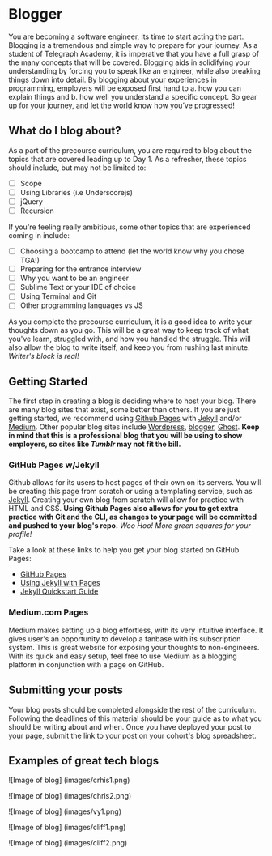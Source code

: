 # Blogger

You are becoming a software engineer, its time to start acting the part. Blogging is a tremendous and simple way to prepare for your journey. As a student of Telegraph Academy, it is imperative that you have a full grasp of the many concepts that will be covered. Blogging aids in solidifying your understanding by forcing you to speak like an engineer, while also breaking things down into detail. By blogging about your experiences in programming, employers will be exposed first hand to a. how you can explain things and b. how well you understand a specific concept.  So gear up for your journey, and let the world know how you’ve progressed!

## What do I blog about?

As a part of the precourse curriculum, you are required to blog about the topics that are covered leading up to Day 1. As a refresher, these topics should include, but may not be limited to:

- [ ] Scope
- [ ] Using Libraries (i.e Underscorejs)
- [ ] jQuery
- [ ] Recursion

If you're feeling really ambitious, some other topics that are experienced coming in include:

- [ ] Choosing a bootcamp to attend (let the world know why you chose TGA!)
- [ ] Preparing for the entrance interview
- [ ] Why you want to be an engineer
- [ ] Sublime Text or your IDE of choice
- [ ] Using Terminal and Git
- [ ] Other programming languages vs JS

As you complete the precourse curriculum, it is a good idea to write your thoughts down as you go. This will be a great way to keep track of what you've learn, struggled with, and how you handled the struggle. This will also allow the blog to write itself, and keep you from rushing last minute. _Writer's block is real!_

## Getting Started

The first step in creating a blog is deciding where to host your blog. There are many blog sites that exist, some better than others. If you are just getting started, we recommend using [Github Pages](https://pages.github.com/) with [Jekyll](http://jekyllrb.com/) and/or [Medium](medium.com). Other popular blog sites include [Wordpress](Wordpress.com), [blogger](blogger.com), [Ghost](ghost.org). **Keep in mind that this is a professional blog that you will be using to show employers, so sites like _Tumblr_ may not fit the bill.** 

### GitHub Pages w/Jekyll

Github allows for its users to host pages of their own on its servers. You will be creating this page from scratch or using a templating service, such as [Jekyll](http://jekyllrb.com/). Creating your own blog from scratch will allow for practice with HTML and CSS. **Using Github Pages also allows for you to get extra practice with Git and the CLI, as changes to your page will be committed and pushed to your blog's repo.** _Woo Hoo! More green squares for your profile!_ 

Take a look at these links to help you get your blog started on GitHub Pages:

* [GitHub Pages](https://pages.github.com/)
* [Using Jekyll with Pages](https://help.github.com/articles/using-jekyll-with-pages/)
* [Jekyll Quickstart Guide](http://jekyllrb.com/docs/quickstart/)

### Medium.com Pages

Medium makes setting up a blog effortless, with its very intuitive interface. It gives user's an opportunity to develop a fanbase with its subscription system. This is great website for exposing your thoughts to non-engineers. With its quick and easy setup, feel free to use Medium as a blogging platform in conjunction with a page on GitHub. 

## Submitting your posts

Your blog posts should be completed alongside the rest of the curriculum. Following the deadlines of this material should be your guide as to what you should be writing about and when. Once you have deployed your post to your page, submit the link to your post on your cohort's blog spreadsheet.  

## Examples of great tech blogs

![Image of blog]
(images/crhis1.png)

![Image of blog]
(images/chris2.png)

![Image of blog]
(images/vy1.png)

![Image of blog]
(images/cliff1.png)

![Image of blog]
(images/cliff2.png)


